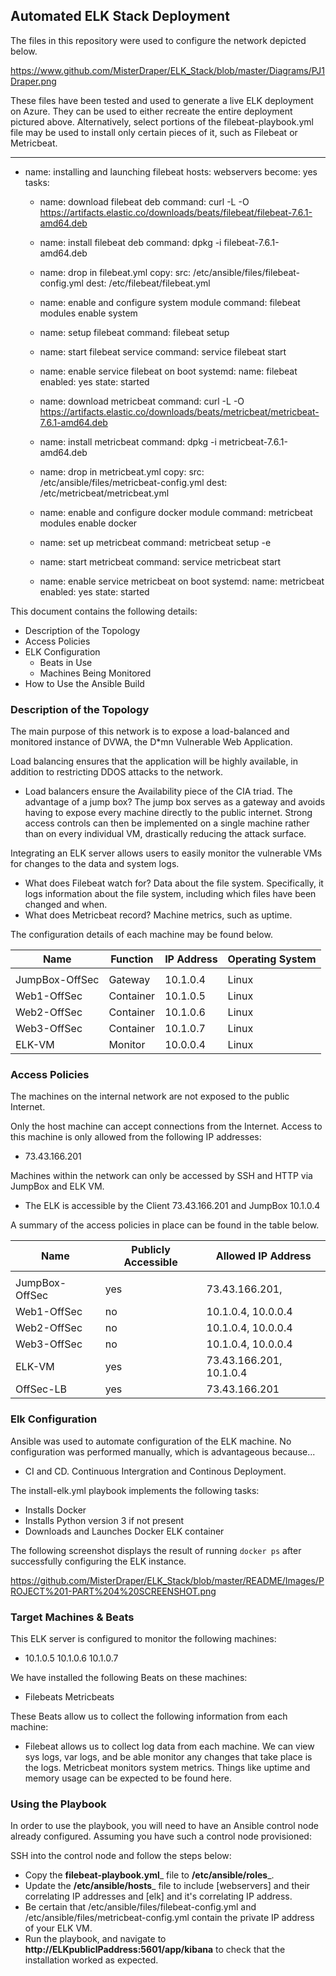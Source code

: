 ## Automated ELK Stack Deployment

The files in this repository were used to configure the network depicted below.

https://www.github.com/MisterDraper/ELK_Stack/blob/master/Diagrams/PJ1Draper.png

These files have been tested and used to generate a live ELK deployment on Azure. They can be used to either recreate the entire deployment pictured above. Alternatively, select portions of the filebeat-playbook.yml file may be used to install only certain pieces of it, such as Filebeat or Metricbeat.

---
- name: installing and launching filebeat
  hosts: webservers
  become: yes
  tasks:

  - name: download filebeat deb
    command: curl -L -O https://artifacts.elastic.co/downloads/beats/filebeat/filebeat-7.6.1-amd64.deb

  - name: install filebeat deb
    command: dpkg -i filebeat-7.6.1-amd64.deb

  - name: drop in filebeat.yml
    copy:
      src: /etc/ansible/files/filebeat-config.yml
      dest: /etc/filebeat/filebeat.yml

  - name: enable and configure system module
    command: filebeat modules enable system

  - name: setup filebeat
    command: filebeat setup

  - name: start filebeat service
    command: service filebeat start

  - name: enable service filebeat on boot
    systemd:
      name: filebeat
      enabled: yes
      state: started

  - name: download metricbeat
    command: curl -L -O https://artifacts.elastic.co/downloads/beats/metricbeat/metricbeat-7.6.1-amd64.deb

  - name: install metricbeat
    command: dpkg -i metricbeat-7.6.1-amd64.deb

  - name: drop in metricbeat.yml
    copy:
      src: /etc/ansible/files/metricbeat-config.yml
      dest: /etc/metricbeat/metricbeat.yml

  - name: enable and configure docker module
    command: metricbeat modules enable docker

  - name: set up metricbeat
    command: metricbeat setup -e

  - name: start metricbeat
    command: service metricbeat start

  - name: enable service metricbeat on boot
    systemd:
      name: metricbeat
      enabled: yes
      state: started

This document contains the following details:
- Description of the Topology
- Access Policies
- ELK Configuration
  - Beats in Use
  - Machines Being Monitored
- How to Use the Ansible Build


### Description of the Topology

The main purpose of this network is to expose a load-balanced and monitored instance of DVWA, the D*mn Vulnerable Web Application.

Load balancing ensures that the application will be highly available, in addition to restricting DDOS attacks to the network.
- Load balancers ensure the Availability piece of the CIA triad. The advantage of a jump box? The jump box serves as a gateway and avoids having to expose every machine directly to the public internet.  Strong access controls can then be implemented on a single machine rather than on every individual VM, drastically reducing the attack surface.

Integrating an ELK server allows users to easily monitor the vulnerable VMs for changes to the data and system logs.
- What does Filebeat watch for?
  Data about the file system.  Specifically, it logs information about the file system, including which files have been changed and when.
- What does Metricbeat record?
  Machine metrics, such as uptime.

The configuration details of each machine may be found below.


| Name           | Function  | IP Address | Operating System |
|----------------|-----------|------------|------------------|
|                |           |            |                  |
| JumpBox-OffSec | Gateway   | 10.1.0.4   | Linux            |
| Web1-OffSec    | Container | 10.1.0.5   | Linux            |
| Web2-OffSec    | Container | 10.1.0.6   | Linux            |
| Web3-OffSec    | Container | 10.1.0.7   | Linux            |
| ELK-VM         | Monitor   | 10.0.0.4   | Linux            |

### Access Policies

The machines on the internal network are not exposed to the public Internet. 

Only the host machine can accept connections from the Internet. Access to this machine is only allowed from the following IP addresses:
- 73.43.166.201

Machines within the network can only be accessed by SSH and HTTP via JumpBox and ELK VM.
- The ELK is accessible by the Client 73.43.166.201 and JumpBox 10.1.0.4

A summary of the access policies in place can be found in the table below.

| Name           | Publicly Accessible | Allowed IP Address      |
|----------------|---------------------|-------------------------|
|                |                     |                         |
| JumpBox-OffSec | yes                 | 73.43.166.201,          |
| Web1-OffSec    | no                  | 10.1.0.4, 10.0.0.4      |
| Web2-OffSec    | no                  | 10.1.0.4, 10.0.0.4      |
| Web3-OffSec    | no                  | 10.1.0.4, 10.0.0.4      |
| ELK-VM         | yes                 | 73.43.166.201, 10.1.0.4 |
| OffSec-LB      | yes                 | 73.43.166.201           |


               

### Elk Configuration

Ansible was used to automate configuration of the ELK machine. No configuration was performed manually, which is advantageous because...
- CI and CD. Continuous Intergration and Continous Deployment.

The install-elk.yml playbook implements the following tasks:
- Installs Docker
- Installs Python version 3 if not present
- Downloads and Launches Docker ELK container
 

The following screenshot displays the result of running `docker ps` after successfully configuring the ELK instance.

https://github.com/MisterDraper/ELK_Stack/blob/master/README/Images/PROJECT%201-PART%204%20SCREENSHOT.png

### Target Machines & Beats
This ELK server is configured to monitor the following machines:
- 10.1.0.5
  10.1.0.6
  10.1.0.7

We have installed the following Beats on these machines:
- Filebeats
  Metricbeats

These Beats allow us to collect the following information from each machine:
- Filebeat allows us to collect log data from each machine.  We can view sys logs, var logs, and be able monitor any changes that take place is the logs.
  Metricbeat monitors system metrics.  Things like uptime and memory usage can be expected to be found here.

### Using the Playbook
In order to use the playbook, you will need to have an Ansible control node already configured. Assuming you have such a control node provisioned: 

SSH into the control node and follow the steps below:
- Copy the __filebeat-playbook.yml___ file to __/etc/ansible/roles___.
- Update the __/etc/ansible/hosts___ file to include [webservers] and their correlating IP addresses and [elk] and it's correlating IP address.
- Be certain that /etc/ansible/files/filebeat-config.yml and /etc/ansible/files/metricbeat-config.yml contain the private IP address of your ELK VM.
- Run the playbook, and navigate to __http://ELKpublicIPaddress:5601/app/kibana__ to check that the installation worked as expected.
